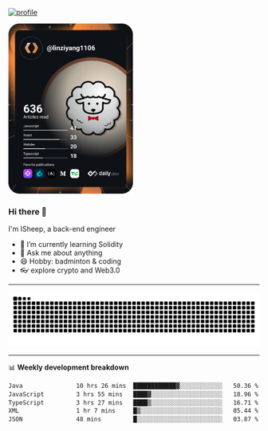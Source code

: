 [![profile](https://user-images.githubusercontent.com/54968314/208005045-e4b42f3b-833d-4242-bfcc-e764865553a2.svg)](https://www.calligrapher.ai/)

<a href="https://app.daily.dev/linziyang1106"><img src="/devcard.png" width="250" alt="ISheep's Dev Card"/></a>

### Hi there 🐏

I'm ISheep, a back-end engineer

- 🔭 I’m currently learning Solidity
- 💬 Ask me about anything
- 😄 Hobby: badminton & coding
- 👓 explore crypto and Web3.0

-------

![](https://raw.githubusercontent.com/ISheepp/ISheepp/output/github-contribution-grid-snake.svg)

-------

📊 **Weekly development breakdown**
<!--START_SECTION:waka-->

```txt
Java               10 hrs 26 mins  ████████████▓░░░░░░░░░░░░   50.36 %
JavaScript         3 hrs 55 mins   ████▓░░░░░░░░░░░░░░░░░░░░   18.96 %
TypeScript         3 hrs 27 mins   ████▒░░░░░░░░░░░░░░░░░░░░   16.71 %
XML                1 hr 7 mins     █▒░░░░░░░░░░░░░░░░░░░░░░░   05.44 %
JSON               48 mins         █░░░░░░░░░░░░░░░░░░░░░░░░   03.87 %
```

<!--END_SECTION:waka-->
